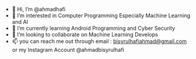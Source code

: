 - 👋 Hi, I’m @ahmadhafi
- 👀 I’m interested in Computer Programming Especially Machine Learning and AI
- 🌱 I’m currently learning Android Programming and Cyber Security
- 💞️ I’m looking to collaborate on Machine Learning Develops
- 📫 you can reach me out through email : bisyrulhafiahmad@gmail.com or my Instagram Account @ahmadbisyrulhafi

<!---
ahmadhafi/ahmadhafi is a ✨ special ✨ repository because its `README.md` (this file) appears on your GitHub profile.
You can click the Preview link to take a look at your changes.
--->
